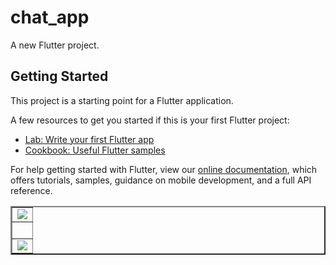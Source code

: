 # chat_app

A new Flutter project.

## Getting Started

This project is a starting point for a Flutter application.

A few resources to get you started if this is your first Flutter project:

- [Lab: Write your first Flutter app](https://flutter.dev/docs/get-started/codelab)
- [Cookbook: Useful Flutter samples](https://flutter.dev/docs/cookbook)

For help getting started with Flutter, view our
[online documentation](https://flutter.dev/docs), which offers tutorials,
samples, guidance on mobile development,  and a full API reference.


<table border="2" align="center">
  <tr>
    <td><img src="https://github.com/mahirkursun/chatapp/blob/main/images/chatapp1.gif"  /></td>
  
  </tr>
   <tr>
    <td><br/></td>

  </tr>
  <tr>
    <td><img src="https://github.com/mahirkursun/chatapp/blob/main/images/chatapp2.gif"/></td>

  </tr>

</table>
